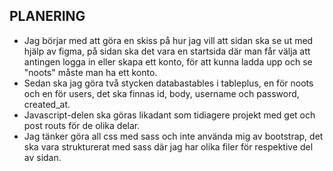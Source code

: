 ## PLANERING

* Jag börjar med att göra en skiss på hur jag vill att sidan ska se ut med hjälp av figma, på sidan ska det vara en startsida där man får välja att antingen logga in eller skapa ett konto, för att kunna ladda upp och se "noots" måste man ha ett konto.
* Sedan ska jag göra två stycken databastables i tableplus, en för noots och en för users, det ska finnas id, body, username och password, created_at.
* Javascript-delen ska göras likadant som tidiagere projekt med get och post routs för de olika delar. 
* Jag tänker göra all css med sass och inte använda mig av bootstrap, det ska vara strukturerat med sass där jag har olika filer för respektive del av sidan.